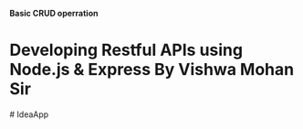 **Basic CRUD operration**

# Developing Restful APIs using Node.js & Express By Vishwa Mohan Sir
#   I d e a A p p  
 